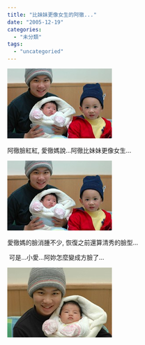 ```yaml
---
title: "比妹妹更像女生的阿徹..."
date: "2005-12-19"
categories: 
  - "未分類"
tags: 
  - "uncategoried"
---
```


![](images/74767769_5aa3b805dc_m.jpg)

阿徹臉紅紅, 愛徹媽說...阿徹比妹妹更像女生...

![](images/74767769_5aa3b805dc_m.jpg)

愛徹媽的臉消腫不少, 恢復之前還算清秀的臉型...

 可是...小愛...阿妳怎麼變成方臉了...

![](images/74767561_3159e588ae_m.jpg)
